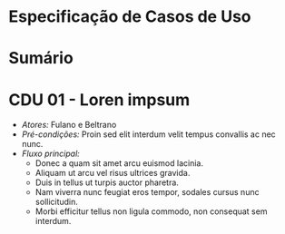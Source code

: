 # Especificação de Casos de Uso

# Sumário


# CDU 01 - Loren impsum
 - *Atores:* Fulano e Beltrano
 - *Pré-condições:* Proin sed elit interdum velit tempus convallis ac nec nunc.
 - *Fluxo principal:*
   * Donec a quam sit amet arcu euismod lacinia.
   * Aliquam ut arcu vel risus ultrices gravida.
   * Duis in tellus ut turpis auctor pharetra.
   * Nam viverra nunc feugiat eros tempor, sodales cursus nunc sollicitudin.
   * Morbi efficitur tellus non ligula commodo, non consequat sem interdum.
